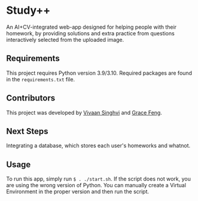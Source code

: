 # Study++

An AI+CV-integrated web-app designed for helping people with their homework, by providing solutions and extra practice from questions interactively selected from the uploaded image.

## Requirements

This project requires Python version 3.9/3.10. Required packages are found in the `requirements.txt` file.

## Contributors

This project was developed by [Vivaan Singhvi](https://github.com/vivaansinghvi07) and [Grace Feng](https://github.com/gracetic37).

## Next Steps

Integrating a database, which stores each user's homeworks and whatnot.

## Usage

To run this app, simply run `$ . ./start.sh`. If the script does not work, you are using the wrong version of Python. You can manually create a Virtual Environment in the proper version and then run the script.